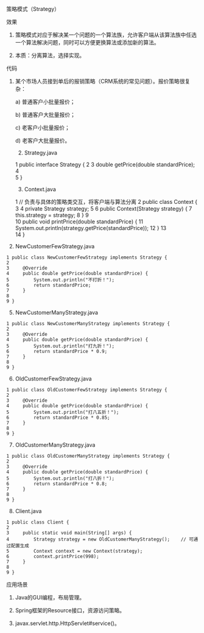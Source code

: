 策略模式（Strategy）

效果
1. 策略模式对应于解决某一个问题的一个算法族，允许客户端从该算法族中任选一个算法解决问题，同时可以方便更换算法或添加新的算法。

2. 本质：分离算法，选择实现。


代码
1. 某个市场人员接到单后的报销策略（CRM系统的常见问题）。报价策略很复杂：

    a) 普通客户小批量报价；

    b) 普通客户大批量报价；

    c) 老客户小批量报价；

    d) 老客户大批量报价。



   2. Strategy.java

    1 public interface Strategy {
    2 
    3     double getPrice(double standardPrice);
    4     
    5 }

   3. Context.java

     1 // 负责与具体的策略类交互，将客户端与算法分离
     2 public class Context {
     3 
     4     private Strategy strategy;
     5 
     6     public Context(Strategy strategy) {
     7         this.strategy = strategy;
     8     }
     9     
    10     public void printPrice(double standardPrice) {
    11         System.out.println(strategy.getPrice(standardPrice));
    12     }
    13     
    14 }


  4. NewCustomerFewStrategy.java

    1 public class NewCustomerFewStrategy implements Strategy {
    2 
    3     @Override
    4     public double getPrice(double standardPrice) {
    5         System.out.println("不打折！");
    6         return standardPrice;
    7     }
    8 
    9 }


  5. NewCustomerManyStrategy.java

    1 public class NewCustomerManyStrategy implements Strategy {
    2 
    3     @Override
    4     public double getPrice(double standardPrice) {
    5         System.out.println("打九折！");
    6         return standardPrice * 0.9;
    7     }
    8 
    9 }



  6. OldCustomerFewStrategy.java

    1 public class OldCustomerFewStrategy implements Strategy {
    2 
    3     @Override
    4     public double getPrice(double standardPrice) {
    5         System.out.println("打八五折！");
    6         return standardPrice * 0.85;
    7     }
    8 
    9 }



  7. OldCustomerManyStrategy.java

    1 public class OldCustomerManyStrategy implements Strategy {
    2 
    3     @Override
    4     public double getPrice(double standardPrice) {
    5         System.out.println("打八折！");
    6         return standardPrice * 0.8;
    7     }
    8 
    9 }


  8. Client.java

    1 public class Client {
    2 
    3     public static void main(String[] args) {
    4         Strategy strategy = new OldCustomerManyStrategy();    // 可通过配置生成
    5         Context context = new Context(strategy);
    6         context.printPrice(998);
    7     }
    8 
    9 }


应用场景
1. Java的GUI编程，布局管理。

2. Spring框架的Resource接口，资源访问策略。

3. javax.servlet.http.HttpServlet#service()。